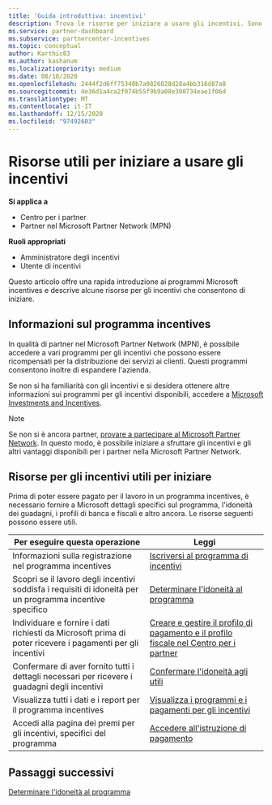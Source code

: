 ```yaml
---
title: 'Guida introduttiva: incentivi'
description: Trova le risorse per iniziare a usare gli incentivi. Sono inclusi i passaggi per confermare che si soddisfano i requisiti di idoneità e si inviano i dettagli relativi a Bank, Tax e
ms.service: partner-dashboard
ms.subservice: partnercenter-incentives
ms.topic: conceptual
author: Karthic83
ms.author: kashanum
ms.localizationpriority: medium
ms.date: 08/10/2020
ms.openlocfilehash: 2444f2d6ff75340b7a9826828d28a4bb316d87a8
ms.sourcegitcommit: 4e36d1a4ca2f074b55f9b9a08e300734eae1f06d
ms.translationtype: MT
ms.contentlocale: it-IT
ms.lasthandoff: 12/15/2020
ms.locfileid: "97492603"
---
```

# <a name="use-these-resources-to-help-you-get-started-with-incentives"></a>Risorse utili per iniziare a usare gli incentivi

**Si applica a**

- Centro per i partner
- Partner nel Microsoft Partner Network (MPN)

**Ruoli appropriati**

- Amministratore degli incentivi
- Utente di incentivi

Questo articolo offre una rapida introduzione ai programmi Microsoft incentives e descrive alcune risorse per gli incentivi che consentono di iniziare.

## <a name="about-the-incentives-program"></a>Informazioni sul programma incentives

In qualità di partner nel Microsoft Partner Network (MPN), è possibile accedere a vari programmi per gli incentivi che possono essere ricompensati per la distribuzione dei servizi ai clienti. Questi programmi consentono inoltre di espandere l'azienda.

Se non si ha familiarità con gli incentivi e si desidera ottenere altre informazioni sui programmi per gli incentivi disponibili, accedere a [Microsoft Investments and Incentives](https://partner.microsoft.com/membership/partner-incentives).

> [!NOTE]
> Se non si è ancora partner, [provare a partecipare al Microsoft Partner Network](https://partner.microsoft.com/membership). In questo modo, è possibile iniziare a sfruttare gli incentivi e gli altri vantaggi disponibili per i partner nella Microsoft Partner Network.  

## <a name="incentives-resources-to-help-you-get-started"></a>Risorse per gli incentivi utili per iniziare

Prima di poter essere pagato per il lavoro in un programma incentives, è necessario fornire a Microsoft dettagli specifici sul programma, l'idoneità dei guadagni, i profili di banca e fiscali e altro ancora. Le risorse seguenti possono essere utili.

|  **Per eseguire questa operazione**  |  **Leggi**  |
|--------------|-----------|
| Informazioni sulla registrazione nel programma incentives | [Iscriversi al programma di incentivi](incentives-enroll.md)  |
| Scopri se il lavoro degli incentivi soddisfa i requisiti di idoneità per un programma incentive specifico | [Determinare l'idoneità al programma](incentives-determined-your-program-eligibility.md)  |
| Individuare e fornire i dati richiesti da Microsoft prima di poter ricevere i pagamenti per gli incentivi | [Creare e gestire il profilo di pagamento e il profilo fiscale nel Centro per i partner](incentives-create-and-manage-your-payout-and-tax-profiles.md)  |
| Confermare di aver fornito tutti i dettagli necessari per ricevere i guadagni degli incentivi | [Confermare l'idoneità agli utili](incentives-confirm-your-earnings-eligibility.md)  |
| Visualizza tutti i dati e i report per il programma incentives | [Visualizza i programmi e i pagamenti per gli incentivi](understand-incentive-payouts.md)  |
| Accedi alla pagina dei premi per gli incentivi, specifici del programma | [Accedere all'istruzione di pagamento](payout-statement.md)  |

## <a name="next-steps"></a>Passaggi successivi

[Determinare l'idoneità al programma](incentives-determined-your-program-eligibility.md)
